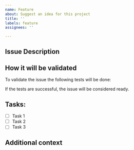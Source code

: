 ```yaml
---
name: Feature
about: Suggest an idea for this project
title: ''
labels: feature
assignees: ''

---
```


## Issue Description
<!-- Describe the issue breafly, putting necessary information for executing it.-->

## How it will be validated
To validate the issue the following tests will be done:

<!-- Inform how the issue will be tested -->

If the tests are successful, the issue will be considered ready.

## Tasks:
- [ ] Task 1
- [ ] Task 2
- [ ] Task 3

## Additional context
<!-- Add any other context or screenshots about the feature request here. -->

<!-- ## Assignees
The issue must be assigned at least to one project contributor.
-->

<!-- ## Labels
The issue must be tagged with one or more adequate labels.
-->
